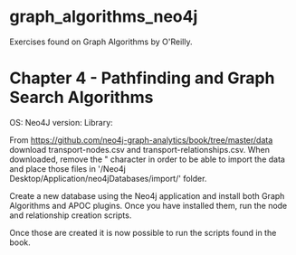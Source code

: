 # graph_algorithms_neo4j
Exercises found on Graph Algorithms by O'Reilly.

# Chapter 4 - Pathfinding and Graph Search Algorithms
OS:
Neo4J version:
Library:

From https://github.com/neo4j-graph-analytics/book/tree/master/data download transport-nodes.csv and transport-relationships.csv. When downloaded, remove the " character in order to be able to import the data and place those files in '/Neo4j Desktop/Application/neo4jDatabases/import/' folder.

Create a new database using the Neo4j application and install both Graph Algorithms and APOC plugins. Once you have installed them, run the node and relationship creation scripts. 

Once those are created it is now possible to run the scripts found in the book.


